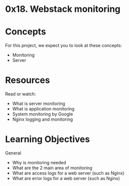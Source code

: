 # 0x18. Webstack monitoring

# Concepts
For this project, we expect you to look at these concepts:

+ Monitoring
+ Server

# Resources
Read or watch:

+ What is server monitoring
+ What is application monitoring
+ System monitoring by Google
+ Nginx logging and monitoring

# Learning Objectives
General
+ Why is monitoring needed
+ What are the 2 main area of monitoring
+ What are access logs for a web server (such as Nginx)
+ What are error logs for a web server (such as Nginx)


